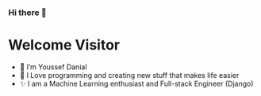 ### Hi there 👋

<h1> Welcome Visitor </h1>
 <ul>
    <li>👋 I’m Youssef Danial</li>
    <li>🌱 I Love programming and creating new stuff that makes life easier</li>
    <li>✨ I am a Machine Learning enthusiast and Full-stack Engineer (Django)</li>
  </ul>
<!--
**Youssef-Danial/Youssef-Danial** is a ✨ _special_ ✨ repository because its `README.md` (this file) appears on your GitHub profile.

Here are some ideas to get you started:

- 🔭 I’m currently working on ...
- 🌱 I’m currently learning ...
- 👯 I’m looking to collaborate on ...
- 🤔 I’m looking for help with ...
- 💬 Ask me about ...
- 📫 How to reach me: ...
- 😄 Pronouns: ...
- ⚡ Fun fact: ...
-->
 
